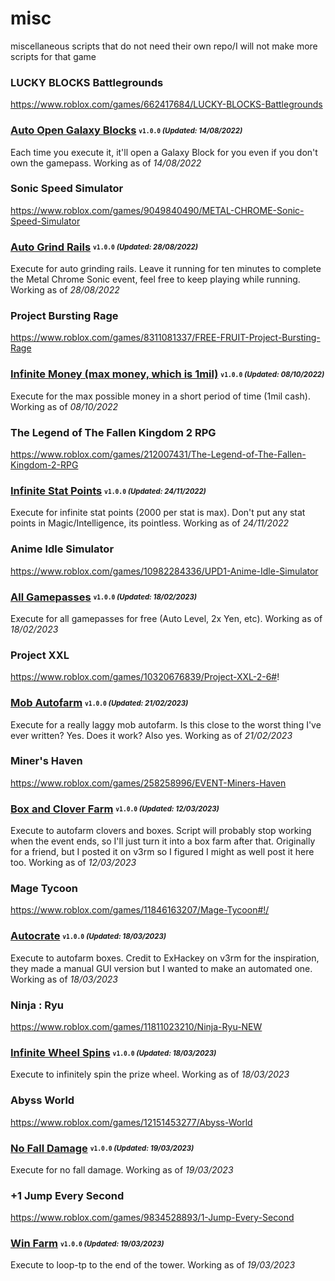 # misc
miscellaneous scripts that do not need their own repo/I will not make more scripts for that game

### LUCKY BLOCKS Battlegrounds
https://www.roblox.com/games/662417684/LUCKY-BLOCKS-Battlegrounds

### [Auto Open Galaxy Blocks](/misc/Scripts/opengalaxyblocks.lua) <sub><sup>`v1.0.0` *(Updated: 14/08/2022)*</sup></sub>
Each time you execute it, it'll open a Galaxy Block for you even if you don't own the gamepass. Working as of *14/08/2022*


### Sonic Speed Simulator
https://www.roblox.com/games/9049840490/METAL-CHROME-Sonic-Speed-Simulator

### [Auto Grind Rails](/misc/Scripts/sonicgrindtime.lua) <sub><sup>`v1.0.0` *(Updated: 28/08/2022)*</sup></sub>
Execute for auto grinding rails. Leave it running for ten minutes to complete the Metal Chrome Sonic event, feel free to keep playing while running. Working as of *28/08/2022*

### Project Bursting Rage
https://www.roblox.com/games/8311081337/FREE-FRUIT-Project-Bursting-Rage

### [Infinite Money (max money, which is 1mil)](/misc/Scripts/projectburstinginfmoney.lua) <sub><sup>`v1.0.0` *(Updated: 08/10/2022)*</sup></sub>
Execute for the max possible money in a short period of time (1mil cash). Working as of *08/10/2022*

### The Legend of The Fallen Kingdom 2 RPG
https://www.roblox.com/games/212007431/The-Legend-of-The-Fallen-Kingdom-2-RPG

### [Infinite Stat Points](/misc/Scripts/tlotfk2-infstats.lua) <sub><sup>`v1.0.0` *(Updated: 24/11/2022)*</sup></sub>
Execute for infinite stat points (2000 per stat is max). Don't put any stat points in Magic/Intelligence, its pointless. Working as of *24/11/2022*

### Anime Idle Simulator
https://www.roblox.com/games/10982284336/UPD1-Anime-Idle-Simulator

### [All Gamepasses](/misc/Scripts/animeidlesimgamepasses.lua) <sub><sup>`v1.0.0` *(Updated: 18/02/2023)*</sup></sub>
Execute for all gamepasses for free (Auto Level, 2x Yen, etc). Working as of *18/02/2023*

### Project XXL
https://www.roblox.com/games/10320676839/Project-XXL-2-6#!

### [Mob Autofarm](/misc/Scripts/projectxxlautofarm.lua) <sub><sup>`v1.0.0` *(Updated: 21/02/2023)*</sup></sub>
Execute for a really laggy mob autofarm. Is this close to the worst thing I've ever written? Yes. Does it work? Also yes. Working as of *21/02/2023*

### Miner's Haven
https://www.roblox.com/games/258258996/EVENT-Miners-Haven

### [Box and Clover Farm](/misc/Scripts/autoclover&box.lua) <sub><sup>`v1.0.0` *(Updated: 12/03/2023)*</sup></sub>
Execute to autofarm clovers and boxes. Script will probably stop working when the event ends, so I'll just turn it into a box farm after that. Originally for a friend, but I posted it on v3rm so I figured I might as well post it here too. Working as of *12/03/2023*

### Mage Tycoon
https://www.roblox.com/games/11846163207/Mage-Tycoon#!/

### [Autocrate](/misc/Scripts/autocrate.lua) <sub><sup>`v1.0.0` *(Updated: 18/03/2023)*</sup></sub>
Execute to autofarm boxes. Credit to ExHackey on v3rm for the inspiration, they made a manual GUI version but I wanted to make an automated one. Working as of *18/03/2023*

### Ninja : Ryu
https://www.roblox.com/games/11811023210/Ninja-Ryu-NEW

### [Infinite Wheel Spins](/misc/Scripts/infspins.lua) <sub><sup>`v1.0.0` *(Updated: 18/03/2023)*</sup></sub>
Execute to infinitely spin the prize wheel. Working as of *18/03/2023*

### Abyss World
https://www.roblox.com/games/12151453277/Abyss-World

### [No Fall Damage](/misc/Scripts/nofall.lua) <sub><sup>`v1.0.0` *(Updated: 19/03/2023)*</sup></sub>
Execute for no fall damage. Working as of *19/03/2023*

### +1 Jump Every Second
https://www.roblox.com/games/9834528893/1-Jump-Every-Second

### [Win Farm](/misc/Scripts/winfarm.lua) <sub><sup>`v1.0.0` *(Updated: 19/03/2023)*</sup></sub>
Execute to loop-tp to the end of the tower. Working as of *19/03/2023*
